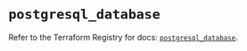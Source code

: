 # `postgresql_database`

Refer to the Terraform Registry for docs: [`postgresql_database`](https://registry.terraform.io/providers/sourcegraph/postgresql/1.18.0/docs/resources/database).
